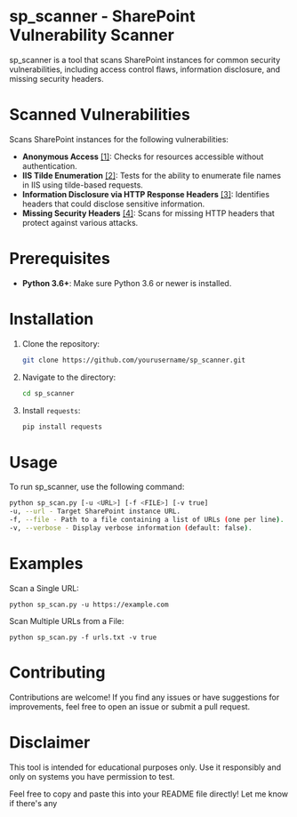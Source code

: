 # sp_scanner - SharePoint Vulnerability Scanner

sp_scanner is a tool that scans SharePoint instances for common security vulnerabilities, including access control flaws, information disclosure, and missing security headers.

# Scanned Vulnerabilities

Scans SharePoint instances for the following vulnerabilities:

* **Anonymous Access** [[1]](https://www.owasp.org/index.php/Broken_Access_Control): Checks for resources accessible without authentication.
* **IIS Tilde Enumeration** [[2]](https://www.acunetix.com/vulnerabilities/web/microsoft-iis-tilde-directory-enumeration/): Tests for the ability to enumerate file names in IIS using tilde-based requests.
* **Information Disclosure via HTTP Response Headers** [[3]](https://www.owasp.org/index.php/Top_10-2017_A3-Sensitive_Data_Exposure): Identifies headers that could disclose sensitive information.
* **Missing Security Headers** [[4]](https://www.owasp.org/index.php/OWASP_Secure_Headers_Project#tab=Headers): Scans for missing HTTP headers that protect against various attacks.

# Prerequisites

- **Python 3.6+**: Make sure Python 3.6 or newer is installed.

# Installation

1. Clone the repository:
    ```sh
    git clone https://github.com/yourusername/sp_scanner.git
    ```
2. Navigate to the directory:
    ```sh
    cd sp_scanner
    ```
3. Install ```requests```:
    ```sh
    pip install requests
    ```

# Usage

To run sp_scanner, use the following command:

```sh
python sp_scan.py [-u <URL>] [-f <FILE>] [-v true]
-u, --url - Target SharePoint instance URL.
-f, --file - Path to a file containing a list of URLs (one per line).
-v, --verbose - Display verbose information (default: false).
```
# Examples
Scan a Single URL:

```python sp_scan.py -u https://example.com```

Scan Multiple URLs from a File:

```python sp_scan.py -f urls.txt -v true```

# Contributing
Contributions are welcome! If you find any issues or have suggestions for improvements, feel free to open an issue or submit a pull request.

# Disclaimer
This tool is intended for educational purposes only. Use it responsibly and only on systems you have permission to test.

Feel free to copy and paste this into your README file directly! Let me know if there's any
